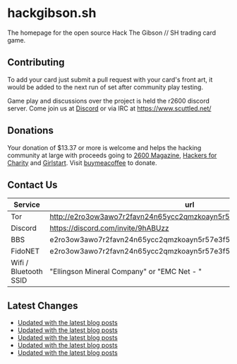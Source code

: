# hackgibson.sh
The homepage for the open source Hack The Gibson // SH trading card game.


## Contributing

To add your card just submit a pull request with your card's front art, it would be added to the next run of set after community play testing.

Game play and discussions over the project is held the r2600 discord server. Come join us at [Discord](https://discord.com/invite/9hABUzz) or via IRC at https://www.scuttled.net/


## Donations

Your donation of $13.37 or more is welcome and helps the hacking community at large with proceeds going to [2600 Magazine](https://2600.com/), [Hackers for Charity](https://hackersforcharity.org) and [Girlstart](https://girlstart.org).  Visit [buymeacoffee](https://www.buymeacoffee.com/hackgibson.sh) to donate.


## Contact Us

Service | url
-|-
Tor | http://e2ro3ow3awo7r2favn24n65ycc2qmzkoayn5r57e3f56nvjwdcgg32ad.onion
Discord | https://discord.com/invite/9hABUzz
BBS | e2ro3ow3awo7r2favn24n65ycc2qmzkoayn5r57e3f56nvjwdcgg32ad.onion:23
FidoNET | e2ro3ow3awo7r2favn24n65ycc2qmzkoayn5r57e3f56nvjwdcgg32ad.onion:24554
Wifi / Bluetooth SSID | "Ellingson Mineral Company" or "EMC Net - <fidonet address>"

## Latest Changes
<!-- BLOG-POST-LIST:START -->
- [Updated with the latest blog posts](https://github.com/DFW2600/hackgibson.sh/commit/17b4a806a9e72cae699b008990e742c8b9e29851)
- [Updated with the latest blog posts](https://github.com/DFW2600/hackgibson.sh/commit/fd3a47fa1f360b3ae52acffa834dc8999276b9ff)
- [Updated with the latest blog posts](https://github.com/DFW2600/hackgibson.sh/commit/8ce7ba2da8e077a66644f8508c98d81eb3c7b5a1)
- [Updated with the latest blog posts](https://github.com/DFW2600/hackgibson.sh/commit/794dfba210cef66aba6431ae8bc612b31434f8f6)
- [Updated with the latest blog posts](https://github.com/DFW2600/hackgibson.sh/commit/796a8d9688b9c3416db8d4e130b549c7e4c35f29)
<!-- BLOG-POST-LIST:END -->
